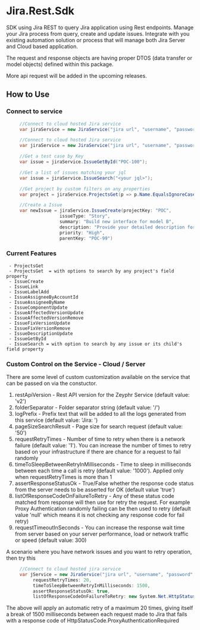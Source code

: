 Jira.Rest.Sdk
========

SDK using Jira REST to query Jira application using Rest endpoints. Manage your Jira process from query, create and update issues. Integrate with you existing automation solution or process that will manage both Jira Server and Cloud based application.

The request and response objects are having proper DTOS (data transfer or model objects) defined within this package.

More api request will be added in the upcoming releases.

## How to Use

### Connect to service

```C#
     //Connect to cloud hosted Jira service
     var jiraService = new JiraService("jira url", "username", "password", isCloudVersion: true);

     //Connect to cloud hosted Jira service
     var jiraService = new JiraService("jira url", "username", "password", isCloudVersion: false);

     //Get a test case by Key
     var issue = jiraService.IssueGetById("POC-100");

     //Get a list of issues matching your jql
     var issue = jiraService.IssueSearch("<your jql>");

     //Get project by custom filters on any properties
     var project = jiraService.ProjectsGet(p => p.Name.EqualsIgnoreCase("poc")).FirstOrDefault();

     //Create a Issue
     var newIssue = jiraService.IssueCreate(projectKey: "POC", 
                    issueType: "Story", 
                    summary: "Build new interface for model B", 
                    description: "Provide your detailed description for the issue", 
                    priority: "High", 
                    parentKey: "POC-99")
```

### Current Features

     - ProjectsGet
     - ProjectsGet  = with options to search by any project's field property
     - IssueCreate
     - IssueLink
     - IssueLabelAdd
     - IssueAssigneeByAccountId
     - IssueAssigneeByName
     - IssueComponentUpdate
     - IssueAffectedVersionUpdate
     - IssueAffectedVersionRemove
     - IssueFixVersionUpdate
     - IssueFixVersionRemove
     - IssueDescriptionUpdate
     - IssueGetById
     - IssueSearch = with option to search by any issue or its child's field property
     
### Custom Control on the Service - Cloud / Server

There are some level of custom customization available on the service that can be passed on via the constuctor.

1. restApiVersion - Rest API version for the Zeyphr Service (default value: 'v2')
2. folderSeparator - Folder separator string (default value: '/')
3. logPrefix - Prefix text that will be added to all the logs generated from this service (default value: 'Jira: ')
4. pageSizeSearchResult - Page size for search request (default value: '50')
5. requestRetryTimes - Number of time to retry when there is a network failure (default value: '1'). You can increase the number of times to retry based on your infrastructure if there are chance for a request to fail randomly
6. timeToSleepBetweenRetryInMilliseconds - Time to sleep in milliseconds between each time a call is retry (default value: '1000'). Applied only when requestRetryTimes is more than 1
7. assertResponseStatusOk - True/False whether the response code status from the server needs to be asserted for OK (default value 'true')
8. listOfResponseCodeOnFailureToRetry - Any of these status code matched from response will then use for retry the request. For example Proxy Authentication randomly failing can be then used to retry (default value 'null' which means it is not checking any response code for fail retry)
9. requestTimeoutInSeconds - You can increase the response wait time from server based on your server performance, load or network traffic or speed (default value: 300)

A scenario where you have network issues and you want to retry operation, then try this
```C#
     //Connect to cloud hosted jira service
     var jService = new JiraService("jira url", "username", "password", isCloudVersion: true,
          requestRetryTimes: 20,
          timeToSleepBetweenRetryInMilliseconds: 1500,
          assertResponseStatusOk: true,
          listOfResponseCodeOnFailureToRetry: new System.Net.HttpStatusCode []  { System.Net.HttpStatusCode.ProxyAuthenticationRequired  });
```
The above will apply an automatic retry of a maximum 20 times, giving itself a break of 1500 milliseconds between each request made to Jira that fails with a response code of HttpStatusCode.ProxyAuthenticationRequired